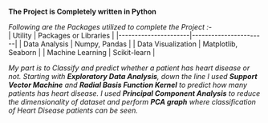 **The Project is Completely written in Python**<br>

*Following are the Packages utilized to complete the Project :-*<br>
| Utility              | Packages or Libraries            |
|----------------------|-----------------------|
| Data Analysis        | Numpy, Pandas  |
| Data Visualization   | Matplotlib, Seaborn   |
|   Machine Learning     | Scikit-learn          |

*My part is to Classify and predict whether a patient has heart disease or not. Starting with **Exploratory Data Analysis**, down the line I used **Support Vector Machine** and **Radial Basis Function Kernel** to
predict how many patients has heart disease. I used **Principal Component Analysis** to reduce the dimensionality of dataset and perform **PCA graph** where classification of Heart Disease patients can be seen.*
